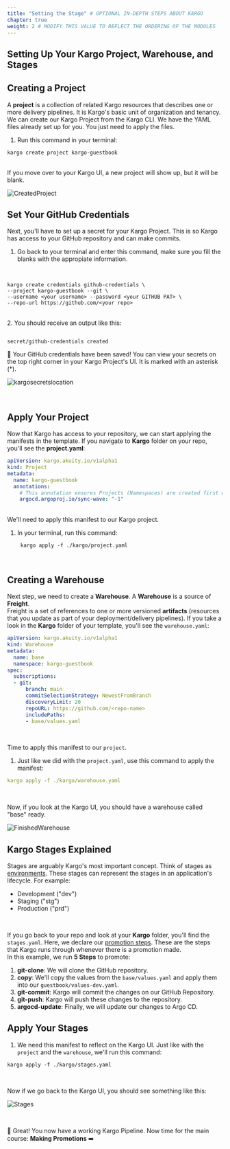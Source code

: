 ```yaml
---
title: "Setting the Stage" # OPTIONAL IN-DEPTH STEPS ABOUT KARGO
chapter: true
weight: 2 # MODIFY THIS VALUE TO REFLECT THE ORDERING OF THE MODULES
---
```



## Setting Up Your Kargo Project, Warehouse, and Stages


## Creating a Project
A **project** is a collection of related Kargo resources that describes one or more delivery pipelines. It is Kargo's basic unit of organization and tenancy. <br>
We can create our Kargo Project from the Kargo CLI. We have the YAML files already set up for you. You just need to apply the files.
<br>
1. Run this command in your terminal: 
``` 
kargo create project kargo-guestbook
```
<br>
If you move over to your Kargo UI, a new project will show up, but it will be blank.

![CreatedProject](/images/kargosavedproject.png)

## Set Your GitHub Credentials
Next, you'll have to set up a secret for your Kargo Project. This is so Kargo has access to your GitHub repository and can make commits. 
1. Go back to your terminal and enter this command, make sure you fill the blanks with the appropiate information.
<br>

```shell
kargo create credentials github-credentials \
--project kargo-guestbook --git \
--username <your username> --password <your GITHUB PAT> \
--repo-url https://github.com/<your repo>
```

<br>
2. You should receive an output like this: <br>

```shell

secret/github-credentials created
```
:tada: Your GitHub credentials have been saved! You can view your secrets on the top right corner in your Kargo Project's UI. It is marked with an asterisk (*).
<br>

![kargosecretslocation](/images/KargoSecrets.png)

<br>

## Apply Your Project
Now that Kargo has access to your repository, we can start applying the manifests in the template. If you navigate to **Kargo** folder on your repo, you'll see the **project.yaml**:
```yaml
apiVersion: kargo.akuity.io/v1alpha1
kind: Project
metadata:
  name: kargo-guestbook
  annotations:
    # This annotation ensures Projects (Namespaces) are created first when deployed via Argo CD
    argocd.argoproj.io/sync-wave: "-1"


```
<br>
We'll need to apply this manifest to our Kargo project. <br>

1. In your terminal, run this command:<br>
   ```shell
    kargo apply -f ./kargo/project.yaml
   ```
<br>

## Creating a Warehouse
Next step, we need to create a **Warehouse**. A **Warehouse** is a source of **Freight**. <br> 
Freight is a set of references to one or more versioned **artifacts** (resources that you update as part of your deployment/delivery pipelines).
If you take a look in the **Kargo** folder of your template, you'll see the ```warehouse.yaml```:
<br>
```yaml
apiVersion: kargo.akuity.io/v1alpha1
kind: Warehouse
metadata:
  name: base
  namespace: kargo-guestbook
spec:
  subscriptions:
  - git:
      branch: main
      commitSelectionStrategy: NewestFromBranch
      discoveryLimit: 20
      repoURL: https://github.com/<repo-name>
      includePaths:
      - base/values.yaml
```

<br>

Time to apply this manifest to our ```project```. 
<br>
1. Just like we did with the ```project.yaml```, use this command to apply the manifest:<br>
```yaml
kargo apply -f ./kargo/warehouse.yaml
```
<br>

Now, if you look at the Kargo UI, you should have a warehouse called "base" ready.

![FinishedWarehouse](/images/finishedwarehouse.png)
<br>

## Kargo Stages Explained
Stages are arguably Kargo's most important concept. Think of stages as [environments](https://akuity.io/blog/kargo-stage-not-environment). These stages can represent the stages in an application's lifecycle. For example:
- Development ("dev")
- Staging ("stg")
- Production ("prd")
<br>

If you go back to your repo and look at your **Kargo** folder, you'll find the ```stages.yaml```. 
Here, we declare our [promotion steps](https://docs.kargo.io/user-guide/reference-docs/promotion-steps/). These are the steps that Kargo runs through whenever there is a promotion made. <br>
In this example, we run **5 Steps** to promote:
1. **git-clone**: We will clone the GitHub repository.
2. **copy**: We'll copy the values from the ```base/values.yaml``` and apply them into our ```guestbook/values-dev.yaml```.
3. **git-commit**: Kargo will commit the changes on our GitHub Repository.
4. **git-push**: Kargo will push these changes to the repository.
5. **argocd-update**: Finally, we will update our changes to Argo CD.

## Apply Your Stages
1. We need this manifest to reflect on the Kargo UI. Just like with the ```project``` and the ```warehouse```, we'll run this command:
```shell
kargo apply -f ./kargo/stages.yaml
```
<br>

Now if we go back to the Kargo UI, you should see something like this:

![Stages](/images/KargoIndex.png)

<br>


:tada: Great! You now have a working Kargo Pipeline.
Now time for the main course: **Making Promotions** :arrow_right:


